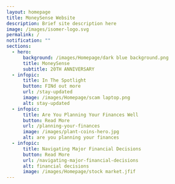 ```yaml
---
layout: homepage
title: MoneySense Website
description: Brief site description here
image: /images/isomer-logo.svg
permalink: /
notification: ""
sections:
  - hero:
      background: /images/Homepage/dark blue background.png
      title: MoneySense
      subtitle: 20TH ANNIVERSARY
  - infopic:
      title: In The Spotlight
      button: FINd out more
      url: /stay-updated
      image: /images/Homepage/scam laptop.png
      alt: stay-updated
  - infopic:
      title: Are You Planning Your Finances Well
      button: Read More
      url: /planning-your-finances
      image: /images/plant-coins-hero.jpg
      alt: are you planning your finances
  - infopic:
      title: Navigating Major Financial Decisions
      button: Read More
      url: /navigating-major-financial-decisions
      alt: financial decisions
      image: /images/Homepage/stock market.jfif
---
```

